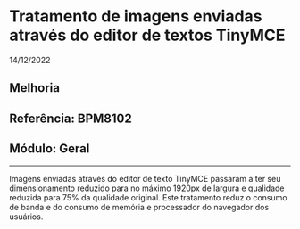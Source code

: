 # Tratamento de imagens enviadas através do editor de textos TinyMCE
14/12/2022
## Melhoria
## Referência: BPM8102
## Módulo: Geral
***

Imagens enviadas através do editor de texto TinyMCE passaram a ter seu dimensionamento reduzido para no máximo 1920px de largura e qualidade reduzida para 75% da qualidade original. Este tratamento reduz o consumo de banda e do consumo de memória e processador do navegador dos usuários.